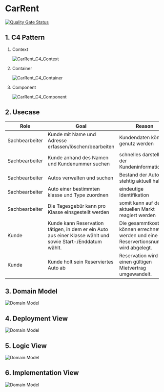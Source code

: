 # CarRent

[![Quality Gate Status](https://sonarcloud.io/api/project_badges/measure?project=W1z4rd64_carrent&metric=alert_status)](https://sonarcloud.io/dashboard?id=W1z4rd64_carrent)

## 1. C4 Pattern

1. Context

    ![CarRent_C4_Context](./docs/CarRent_C4_Context.drawio.svg)

1. Container

    ![CarRent_C4_Container](./docs/CarRent_C4_Container.drawio.svg)

1. Component

    ![CarRent_C4_Component](./docs/CarRent_C4_Component.drawio.svg)

## 2. Usecase

| Role           | Goal                                                         | Reason                                                       |
| -------------- | ------------------------------------------------------------ | ------------------------------------------------------------ |
| Sachbearbeiter | Kunde mit Name und Adresse erfassen/löschen/bearbeiten       | Kundendaten können genutz werden                             |
| Sachbearbeiter | Kunde anhand des Namen und Kundenummer suchen                | schnelles darstellen der Kundeninformationen                 |
| Sachbearbeiter | Autos verwalten und suchen                                   | Bestand der Autos stehtig aktuell halten                     |
| Sachbearbeiter | Auto einer bestimmten klasse und Type zuordnen               | eindeutige Identifikation                                    |
| Sachbearbeiter | Die Tagesgebür kann pro Klasse einsgestellt werden           | somit kann auf den aktuellen Markt reagiert werden           |
| Kunde          | Kunde kann Reservation tätigen, in dem er ein Auto aus einer Klasse wählt und sowie Start-/Enddatum wählt. | Die gesammtkosten können errechnet werden und eine Reservertionsnummer wird abgelegt. |
| Kunde          | Kunde holt sein Reserviertes Auto ab                         | Reservation wird in einen gültigen Mietvertrag umgewandelt.  |

## 3. Domain Model
![Domain Model](./docs/CarRent_Domain_Model.JPG)

## 4. Deployment View
![Domain Model](./docs/CarRent_Deployment_View.drawio.svg)

## 5. Logic View
![Domain Model](./docs/CarRent_Logic_View.drawio.svg)

## 6. Implementation View
![Domain Model](./docs/CarRent_Implementation_View.drawio.svg)